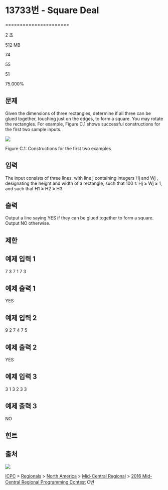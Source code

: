 # 13733번 - Square Deal


======================

2 초

512 MB

74

55

51

75.000%

문제
--

Given the dimensions of three rectangles, determine if all three can be glued together, touching just on the edges, to form a square. You may rotate the rectangles. For example, Figure C.1 shows successful constructions for the first two sample inputs.

![](https://onlinejudgeimages.s3.amazonaws.com/problem/13733/%EC%8A%A4%ED%81%AC%EB%A6%B0%EC%83%B7%202016-12-06%20%EC%98%A4%ED%9B%84%208.18.28.png)

Figure C.1: Constructions for the first two examples

입력
--

The input consists of three lines, with line j containing integers Hj and Wj , designating the height and width of a rectangle, such that 100 ≥ Hj ≥ Wj ≥ 1, and such that H1 ≥ H2 ≥ H3.

출력
--

Output a line saying YES if they can be glued together to form a square. Output NO otherwise.

제한
--

예제 입력 1
-------

7 3
7 1
7 3

예제 출력 1
-------

YES

예제 입력 2
-------

9 2
7 4
7 5

예제 출력 2
-------

YES

예제 입력 3
-------

3 1
3 2
3 3

예제 출력 3
-------

NO

힌트
--

출처
--

[![](https://licensebuttons.net/l/by-sa/3.0/88x31.png)](https://creativecommons.org/licenses/by-sa/3.0/)

[ICPC](/category/1) > [Regionals](/category/7) > [North America](/category/8) > [Mid-Central Regional](/category/37) > [2016 Mid-Central Regional Programming Contest](/category/detail/1558) C번